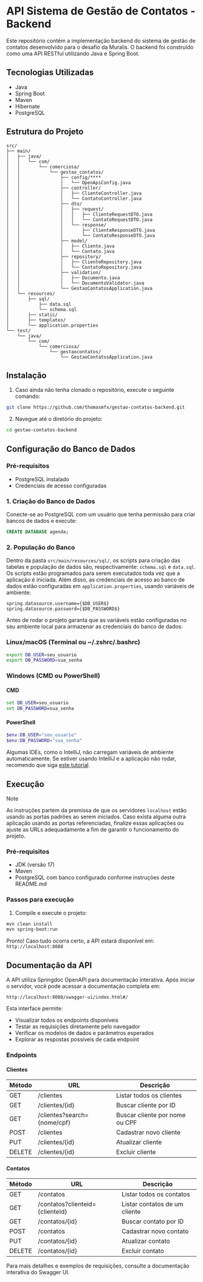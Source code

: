 # API Sistema de Gestão de Contatos - Backend

Este repositório contém a implementação backend do sistema de gestão de contatos desenvolvido para o desafio da Muralis. O backend foi construído como uma API RESTful utilizando Java e Spring Boot.

## Tecnologias Utilizadas

- Java 
- Spring Boot
- Maven
- Hibernate
- PostgreSQL

## Estrutura do Projeto

```
src/
├── main/
│   ├── java/
│   │   └── com/
│   │       └── comerciosa/
│   │           └── gestao_contatos/
│   │               ├── config/****
│   │               │   └── OpenApiConfig.java
│   │               ├── controller/
│   │               │   ├── ClienteController.java
│   │               │   └── ContatoController.java
│   │               ├── dto/
│   │               │   ├── request/
│   │               │   │   ├── ClienteRequestDTO.java
│   │               │   │   └── ContatoRequestDTO.java
│   │               │   └── response/
│   │               │       ├── ClienteResponseDTO.java
│   │               │       └── ContatoResponseDTO.java
│   │               ├── model/
│   │               │   ├── Cliente.java
│   │               │   └── Contato.java
│   │               ├── repository/
│   │               │   ├── ClienteRepository.java
│   │               │   └── ContatoRepository.java
│   │               ├── validation/
│   │               │   ├── Documento.java
│   │               │   └── DocumentoValidator.java
│   │               └── GestaoContatosApplication.java
│   └── resources/
│       ├── sql/
│           ├── data.sql
│           └── schema.sql
│       ├── static/
│       ├── templates/
│       └── application.properties
└── test/
    └── java/
        └── com/
            └── comerciosa/
                └── gestaocontatos/
                    └── GestaoContatosApplication.java
```

## Instalação

1. Caso ainda não tenha clonado o repositório, execute o seguinte comando:

```bash
git clone https://github.com/thomasmfx/gestao-contatos-backend.git
```

2. Navegue até o diretório do projeto:

```bash
cd gestao-contatos-backend
```

## Configuração do Banco de Dados

### Pré-requisitos

- PostgreSQL instalado
- Credenciais de acesso configuradas

### 1. Criação do Banco de Dados

Conecte-se ao PostgreSQL com um usuário que tenha permissão para criar bancos de dados e execute:

```sql
CREATE DATABASE agenda;
```

### 2. População do Banco

Dentro da pasta `src/main/resources/sql/`, os scripts para criação das tabelas e população de dados são, respectivamente: `schema.sql` e `data.sql`. Os scripts estão programados para serem executados toda vez que a aplicação é iniciada. Além disso, as credenciais de acesso ao banco de dados estão configuradas em `application.properties`, usando variáveis de ambiente:

```properties
spring.datasource.username={$DB_USER$}
spring.datasource.password={$DB_PASSWORD$}
```

Antes de rodar o projeto garanta que as variáveis estão configuradas no seu ambiente local para armazenar as credenciais do banco de dados:

### Linux/macOS (Terminal ou ~/.zshrc/.bashrc)

```bash
export DB_USER=seu_usuario
export DB_PASSWORD=sua_senha
```

### Windows (CMD ou PowerShell)

#### CMD

```cmd
set DB_USER=seu_usuario
set DB_PASSWORD=sua_senha
```

#### PowerShell 

```powershell
$env:DB_USER="seu_usuario"
$env:DB_PASSWORD="sua_senha"
```

Algumas IDEs, como o IntelliJ, não carregam variáveis de ambiente automaticamente.
Se estiver usando IntelliJ e a aplicação não rodar, recomendo que siga [este tutorial](https://coffops.com/configurar-variaveis-ambiente-intellij/).

## Execução

> [!NOTE]
> As instruções partem da premissa de que os servidores `localhost` estão usando as portas padrões ao serem iniciados. Caso exista alguma outra aplicação usando as portas referenciadas, finalize essas aplicações ou ajuste as URLs adequadamente a fim de garantir o funcionamento do projeto.

### Pré-requisitos

- JDK (versão 17)
- Maven
- PostgreSQL com banco configurado conforme instruções deste README.md

### Passos para execução

1. Compile e execute o projeto:

```bash
mvn clean install
mvn spring-boot:run
```

Pronto! Caso tudo ocorra certo, a API estará disponível em: `http://localhost:8080`

## Documentação da API

A API utiliza Springdoc OpenAPI para documentação interativa. Após iniciar o servidor, você pode acessar a documentação completa em:

```
http://localhost:8080/swagger-ui/index.html#/
```

Esta interface permite:

- Visualizar todos os endpoints disponíveis
- Testar as requisições diretamente pelo navegador
- Verificar os modelos de dados e parâmetros esperados
- Explorar as respostas possíveis de cada endpoint

### Endpoints

#### Clientes

| Método | URL | Descrição |
|--------|-----|-----------|
| GET | /clientes | Listar todos os clientes |
| GET | /clientes/{id} | Buscar cliente por ID |
| GET | /clientes?search={nome/cpf} | Buscar cliente por nome ou CPF |
| POST | /clientes | Cadastrar novo cliente |
| PUT | /clientes/{id} | Atualizar cliente |
| DELETE | /clientes/{id} | Excluir cliente |

#### Contatos

| Método | URL | Descrição |
|--------|-----|-----------|
| GET | /contatos | Listar todos os contatos |
| GET | /contatos?clienteid={clienteId} | Listar contatos de um cliente |
| GET | /contatos/{id} | Buscar contato por ID |
| POST | /contatos | Cadastrar novo contato |
| PUT | /contatos/{id} | Atualizar contato |
| DELETE | /contatos/{id} | Excluir contato |

Para mais detalhes e exemplos de requisições, consulte a documentação interativa do Swagger UI.
